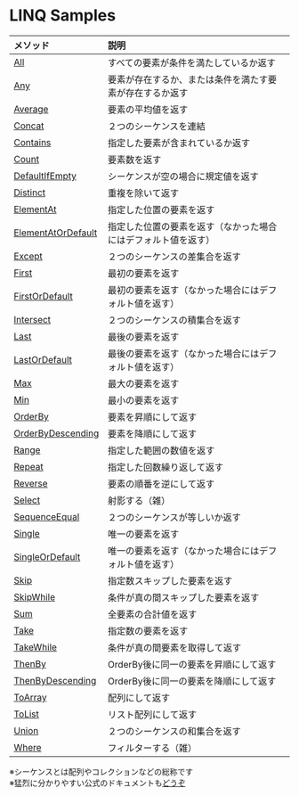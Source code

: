 # LINQ Samples

| メソッド | 説明 |
|:---|:---|
| [All](https://github.com/mystasly48/Linq_Samples/blob/master/All.cs) | すべての要素が条件を満たしているか返す |
| [Any](https://github.com/mystasly48/Linq_Samples/blob/master/Any.cs) | 要素が存在するか、または条件を満たす要素が存在するか返す |
| [Average](https://github.com/mystasly48/Linq_Samples/blob/master/Average.cs) | 要素の平均値を返す |
| [Concat](https://github.com/mystasly48/Linq_Samples/blob/master/Concat.cs) | ２つのシーケンスを連結 |
| [Contains](https://github.com/mystasly48/Linq_Samples/blob/master/Contains.cs) | 指定した要素が含まれているか返す |
| [Count](https://github.com/mystasly48/Linq_Samples/blob/master/Count.cs) | 要素数を返す |
| [DefaultIfEmpty](https://github.com/mystasly48/Linq_Samples/blob/master/DefaultIfEmpty.cs) | シーケンスが空の場合に規定値を返す |
| [Distinct](https://github.com/mystasly48/Linq_Samples/blob/master/Distinct.cs) | 重複を除いて返す |
| [ElementAt](https://github.com/mystasly48/Linq_Samples/blob/master/ElementAt.cs) | 指定した位置の要素を返す |
| [ElementAtOrDefault](https://github.com/mystasly48/Linq_Samples/blob/master/ElementAtOrDefault.cs) | 指定した位置の要素を返す（なかった場合にはデフォルト値を返す） |
| [Except](https://github.com/mystasly48/Linq_Samples/blob/master/Except.cs) | ２つのシーケンスの差集合を返す |
| [First](https://github.com/mystasly48/Linq_Samples/blob/master/First.cs) | 最初の要素を返す |
| [FirstOrDefault](https://github.com/mystasly48/Linq_Samples/blob/master/FirstOrDefault.cs) | 最初の要素を返す（なかった場合にはデフォルト値を返す） |
| [Intersect](https://github.com/mystasly48/Linq_Samples/blob/master/Intersect.cs) | ２つのシーケンスの積集合を返す |
| [Last](https://github.com/mystasly48/Linq_Samples/blob/master/Last.cs) | 最後の要素を返す |
| [LastOrDefault](https://github.com/mystasly48/Linq_Samples/blob/master/LastOrDefault.cs) | 最後の要素を返す（なかった場合にはデフォルト値を返す） |
| [Max](https://github.com/mystasly48/Linq_Samples/blob/master/Max.cs) | 最大の要素を返す |
| [Min](https://github.com/mystasly48/Linq_Samples/blob/master/Min.cs) | 最小の要素を返す |
| [OrderBy](https://github.com/mystasly48/Linq_Samples/blob/master/OrderBy.cs) | 要素を昇順にして返す |
| [OrderByDescending](https://github.com/mystasly48/Linq_Samples/blob/master/OrderByDescending.cs) | 要素を降順にして返す |
| [Range](https://github.com/mystasly48/Linq_Samples/blob/master/Range.cs) | 指定した範囲の数値を返す |
| [Repeat](https://github.com/mystasly48/Linq_Samples/blob/master/Repeat.cs) | 指定した回数繰り返して返す |
| [Reverse](https://github.com/mystasly48/Linq_Samples/blob/master/Reverse.cs) | 要素の順番を逆にして返す |
| [Select](https://github.com/mystasly48/Linq_Samples/blob/master/Select.cs) | 射影する（雑） |
| [SequenceEqual](https://github.com/mystasly48/Linq_Samples/blob/master/SequenceEqual.cs) | ２つのシーケンスが等しいか返す |
| [Single](https://github.com/mystasly48/Linq_Samples/blob/master/Single.cs) | 唯一の要素を返す |
| [SingleOrDefault](https://github.com/mystasly48/Linq_Samples/blob/master/SingleOrDefault.cs) | 唯一の要素を返す（なかった場合にはデフォルト値を返す） |
| [Skip](https://github.com/mystasly48/Linq_Samples/blob/master/Skip.cs) | 指定数スキップした要素を返す |
| [SkipWhile](https://github.com/mystasly48/Linq_Samples/blob/master/SkipWhile.cs) | 条件が真の間スキップした要素を返す |
| [Sum](https://github.com/mystasly48/Linq_Samples/blob/master/Sum.cs) | 全要素の合計値を返す |
| [Take](https://github.com/mystasly48/Linq_Samples/blob/master/Take.cs) | 指定数の要素を返す |
| [TakeWhile](https://github.com/mystasly48/Linq_Samples/blob/master/TakeWhile.cs) | 条件が真の間要素を取得して返す |
| [ThenBy](https://github.com/mystasly48/Linq_Samples/blob/master/ThenBy.cs) | OrderBy後に同一の要素を昇順にして返す |
| [ThenByDescending](https://github.com/mystasly48/Linq_Samples/blob/master/ThenByDescending.cs) | OrderBy後に同一の要素を降順にして返す |
| [ToArray](https://github.com/mystasly48/Linq_Samples/blob/master/ToArray.cs) | 配列にして返す |
| [ToList](https://github.com/mystasly48/Linq_Samples/blob/master/ToList.cs) | リスト配列にして返す |
| [Union](https://github.com/mystasly48/Linq_Samples/blob/master/Union.cs) | ２つのシーケンスの和集合を返す |
| [Where](https://github.com/mystasly48/Linq_Samples/blob/master/Where.cs) | フィルターする（雑） |

※シーケンスとは配列やコレクションなどの総称です  
※猛烈に分かりやすい公式のドキュメントも[どうぞ](https://msdn.microsoft.com/ja-jp/library/system.linq.enumerable(v=vs.110).aspx)  